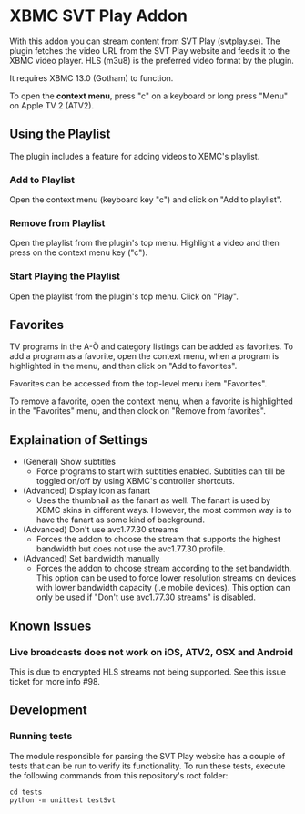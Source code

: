 # XBMC SVT Play Addon

With this addon you can stream content from SVT Play (svtplay.se).
The plugin fetches the video URL from the SVT Play website and feeds it to the XBMC video player. HLS (m3u8) is the preferred video format by the plugin.

It requires XBMC 13.0 (Gotham) to function.

To open the **context menu**, press "c" on a keyboard or long press "Menu" on Apple TV 2 (ATV2).

## Using the Playlist
The plugin includes a feature for adding videos to XBMC's playlist.

### Add to Playlist
Open the context menu (keyboard key "c") and click on "Add to playlist".

### Remove from Playlist
Open the playlist from the plugin's top menu. Highlight a video and then press on the context menu key ("c").

### Start Playing the Playlist
Open the playlist from the plugin's top menu. Click on "Play".

## Favorites
TV programs in the A-Ö and category listings can be added as favorites. To add a program as a favorite, open the context menu, when a program is highlighted in the menu, and then click on "Add to favorites".

Favorites can be accessed from the top-level menu item "Favorites".

To remove a favorite, open the context menu, when a favorite is highlighted in the "Favorites" menu, and then clock on "Remove from favorites".

## Explaination of Settings

* (General) Show subtitles
  * Force programs to start with subtitles enabled. Subtitles can till be toggled on/off by using XBMC's controller shortcuts.
* (Advanced) Display icon as fanart
  * Uses the thumbnail as the fanart as well. The fanart is used by XBMC skins in different ways. However, the most common way is to have the fanart as some kind of background.
* (Advanced) Don't use avc1.77.30 streams
  * Forces the addon to choose the stream that supports the highest bandwidth but does not use the avc1.77.30 profile.
* (Advanced) Set bandwidth manually
  * Forces the addon to choose stream according to the set bandwidth. This option can be used to force lower resolution streams on devices with lower bandwidth capacity (i.e mobile devices). This option can only be used if "Don't use avc1.77.30 streams" is disabled.

## Known Issues
### Live broadcasts does not work on iOS, ATV2, OSX and Android
This is due to encrypted HLS streams not being supported. See this issue ticket for more info #98.

## Development

### Running tests
The module responsible for parsing the SVT Play website has a couple of tests that can be run to verify its functionality. To run these tests, execute the following commands from this repository's root folder:
```
cd tests
python -m unittest testSvt
```
